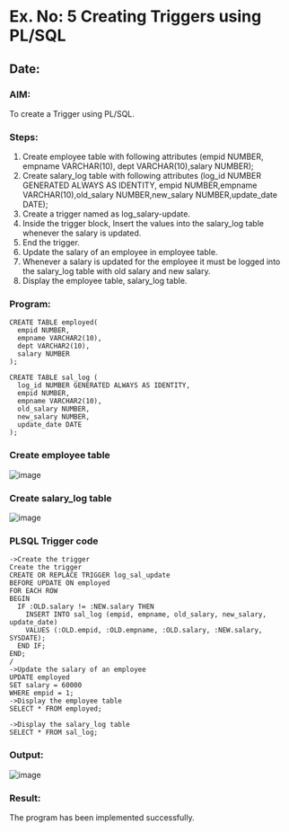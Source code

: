 # Ex. No: 5 Creating Triggers using PL/SQL
## Date:
### AIM:
To create a Trigger using PL/SQL.

### Steps:
1. Create employee table with following attributes (empid NUMBER, empname VARCHAR(10), dept VARCHAR(10),salary NUMBER);
2. Create salary_log table with following attributes (log_id NUMBER GENERATED ALWAYS AS IDENTITY, empid NUMBER,empname VARCHAR(10),old_salary NUMBER,new_salary NUMBER,update_date DATE);
3. Create a trigger named as log_salary-update.
4. Inside the trigger block, Insert the values into the salary_log table whenever the salary is updated.
5. End the trigger.
6. Update the salary of an employee in employee table.
7. Whenever a salary is updated for the employee it must be logged into the salary_log table with old salary and new salary.
8. Display the employee table, salary_log table.

### Program:
```
CREATE TABLE employed(
  empid NUMBER,
  empname VARCHAR2(10),
  dept VARCHAR2(10),
  salary NUMBER
);

CREATE TABLE sal_log (
  log_id NUMBER GENERATED ALWAYS AS IDENTITY,
  empid NUMBER,
  empname VARCHAR2(10),
  old_salary NUMBER,
  new_salary NUMBER,
  update_date DATE
);
```
### Create employee table
![image](https://github.com/Aishwarya-sankar/Ex-No-5-Creating-Triggers-using-PL-SQL/assets/121418444/9ec00a25-532a-43f1-a925-5cd9f478ae46)

### Create salary_log table
![image](https://github.com/Aishwarya-sankar/Ex-No-5-Creating-Triggers-using-PL-SQL/assets/121418444/4c0bf053-8023-462d-97e9-2dc32cdb4b8d)

### PLSQL Trigger code
```
->Create the trigger
Create the trigger
CREATE OR REPLACE TRIGGER log_sal_update
BEFORE UPDATE ON employed
FOR EACH ROW
BEGIN
  IF :OLD.salary != :NEW.salary THEN
    INSERT INTO sal_log (empid, empname, old_salary, new_salary, update_date)
    VALUES (:OLD.empid, :OLD.empname, :OLD.salary, :NEW.salary, SYSDATE);
  END IF;
END;
/
->Update the salary of an employee
UPDATE employed
SET salary = 60000
WHERE empid = 1;
->Display the employee table
SELECT * FROM employed;

->Display the salary_log table
SELECT * FROM sal_log;
```
### Output:
![image](https://github.com/Aishwarya-sankar/Ex-No-5-Creating-Triggers-using-PL-SQL/assets/121418444/3849be24-06df-41bc-bd37-fbe1d74b6440)

### Result:
The program has been implemented successfully.
